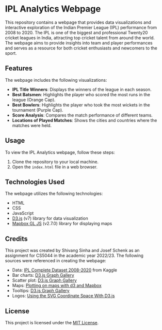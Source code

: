 # IPL Analytics Webpage

This repository contains a webpage that provides data visualizations and interactive exploration of the Indian Premier League (IPL) performance from 2008 to 2020. The IPL is one of the biggest and professional Twenty20 cricket leagues in India, attracting top cricket talent from around the world. The webpage aims to provide insights into team and player performances and serves as a resource for both cricket enthusiasts and newcomers to the sport.

## Features

The webpage includes the following visualizations:

- **IPL Title Winners**: Displays the winners of the league in each season.
- **Best Batsmen**: Highlights the player who scored the most runs in the league (Orange Cap).
- **Best Bowlers**: Highlights the player who took the most wickets in the tournament (Purple Cap).
- **Score Analysis**: Compares the match performance of different teams.
- **Locations of Played Matches**: Shows the cities and countries where the matches were held.

## Usage

To view the IPL Analytics webpage, follow these steps:

1. Clone the repository to your local machine.
2. Open the `index.html` file in a web browser.

## Technologies Used

The webpage utilizes the following technologies:

- HTML
- CSS
- JavaScript
- [D3.js](https://d3js.org) (v7) library for data visualization
- [Mapbox GL JS](https://docs.mapbox.com/mapbox-gl-js/) (v2.7.0) library for displaying maps

## Credits

This project was created by Shivang Sinha and Josef Schenk as an assignment for CS5044 in the academic year 2022/23. The following sources were referenced in creating the webpage:

- Data: [IPL Complete Dataset 2008-2020](https://www.kaggle.com/datasets/patrickb1912/ipl-complete-dataset-20082020) from Kaggle
- Bar charts: [D3.js Graph Gallery](https://d3-graph-gallery.com/barplot.html)
- Scatter plot: [D3.js Graph Gallery](https://d3-graph-gallery.com/graph/scatter_tooltip.html)
- Maps: [Plotting on maps with d3 and Mapbox](https://franksh.com/posts/d3-mapboxgl/)
- Tooltips: [D3.js Graph Gallery](https://d3-graph-gallery.com/graph/interactivity_tooltip.html)
- Logos: [Using the SVG Coordinate Space With D3.js](https://www.dashingd3js.com/d3-tutorial/using-the-svg-coordinate-space-with-d3-js)

## License

This project is licensed under the [MIT License](LICENSE).
